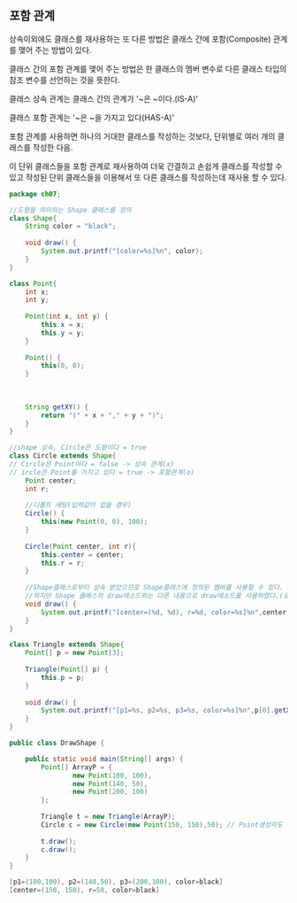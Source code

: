 ## 포함 관계

상속이외에도 클래스를 재사용하는 또 다른 방법은 클래스 간에 포함(Composite) 관계를 맺어 주는 방법이 있다.

클래스 간의 포함 관계를 맺어 주는 방법은 한 클래스의 멤버 변수로 다른 클래스 타입의 참조 변수를 선언하는 것을 뜻한다.

클래스 상속 관계는 클래스 간의 관계가 '~은 ~이다.(IS-A)'

클래스 포함 관계는 '~은 ~을 가지고 있다(HAS-A)'

포함 관계를 사용하면 하나의 거대한 클래스를 작성하는 것보다, 단위별로 여러 개의 클래스를 작성한 다음.

이 단위 클래스들을 포함 관계로 재사용하여 더욱 간결하고 손쉽게 클래스를 작성할 수 있고 작성된 단위 클래스들을 이용해서 또 다른 클래스를 작성하는데 재사용 할 수 있다.

```java
package ch07;

//도형을 의미하는 Shape 클래스를 정의
class Shape{
	String color = "black";
	
	void draw() {
		System.out.printf("[color=%s]%n", color);
	}
}

class Point{
	int x;
	int y;
	
	Point(int x, int y) {
		this.x = x;
		this.y = y;
	}
	
	Point() {
		this(0, 0);
	}
	
	
	
	String getXY() {
		return "(" + x + "," + y + ")";
	}
}

//shape 상속, Circle은 도형이다 = true
class Circle extends Shape{
// Circle은 Point이다 = false -> 상속 관계(x)
// ircle은 Point를 가지고 있다 = true -> 포함관계(o)
	Point center; 
	int r;
	
	//디폴트 세팅(입력값이 없을 경우)
	Circle() {
		this(new Point(0, 0), 100);
	}
	
	Circle(Point center, int r){
		this.center = center;
		this.r = r;
	}
	
	//Shape클래스로부터 상속 받았으므로 Shape클래스에 정의된 멤버를 사용할 수 있다.
	//하지만 Shape 클래스의 draw메소드와는 다른 내용으로 draw메소드를 사용하였다.(오버라이딩-재정읜)
	void draw() {
		System.out.printf("[center=(%d, %d), r=%d, color=%s]%n",center.x, center.y, r, color);
	}
}

class Triangle extends Shape{
	Point[] p = new Point[3];
	
	Triangle(Point[] p) {
		this.p = p;
	}
	
	void draw() {
		System.out.printf("[p1=%s, p2=%s, p3=%s, color=%s]%n",p[0].getXY(), p[1].getXY(), p[2].getXY(), color);
	}
}

public class DrawShape {

	public static void main(String[] args) {
		Point[] ArrayP = {
				new Point(100, 100),
				new Point(140, 50),
				new Point(200, 100)
		};
		
		Triangle t = new Triangle(ArrayP);
		Circle c = new Circle(new Point(150, 150),50); // Point생성자도 생성해야함
		
		t.draw();
		c.draw();
	}
}
```

```java
[p1=(100,100), p2=(140,50), p3=(200,100), color=black]
[center=(150, 150), r=50, color=black]
```



